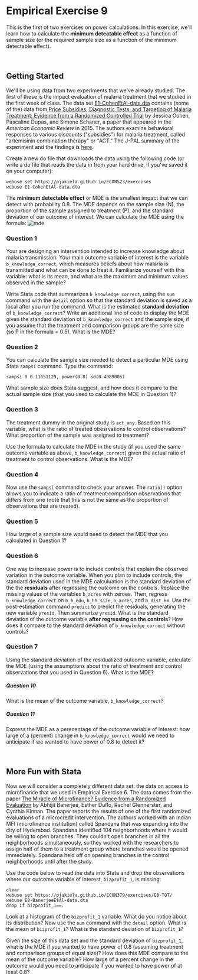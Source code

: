 # Empirical Exercise 9

This is the first of two exercises on power calculations. In this exercise, 
we'll learn how to calculate the **minimum detectable effect** as a function of sample size 
(or the required sample size as a function of the minimum detectable effect).

<br>

## Getting Started

We'll be using data from two experiments that we've already studied.  The first of these is the 
impact evaluation of malaria treatment that we studied in the first week of class.  The data set 
[E1-CohenEtAl-data.dta](https://pjakiela.github.io/ECON379/exercises/E1-intro/E1-CohenEtAl-data.dta) contains 
(some of  the) data from [Price Subsidies, Diagnostic Tests, and Targeting of Malaria Treatment: Evidence from a Randomized Controlled Trial](https://www.aeaweb.org/articles?id=10.1257/aer.20130267) by Jessica Cohen, Pascaline Dupas, and Simone Schaner, a paper that appeared 
in the _American Economic Review_ in 2015.  The authors examine behavioral responses to various 
discounts ("subsidies") for malaria treatment, called "artemisinin combination therapy" or "ACT."  The J-PAL summary of the experiment and the findings is [here](https://www.povertyactionlab.org/publication/balancing-act).


Create a new do file that downloads the data using the following code (or write a do file that reads the data in from your hard drive, if you've saved it on your computer):
```
webuse set https://pjakiela.github.io/ECON523/exercises
webuse E1-CohenEtAl-data.dta
```

The **minimum detectable effect** or MDE is the smallest impact that we can detect with probability 0.8.  The MDE 
depends on the sample size (N), the proportion of the sample assigned to treatment (P), and the 
standard deviation of our outcome of interest.  We can calculate the MDE using the formula:
![mde](https://pjakiela.github.io/ECON523/exercises/MDE-eq1.png)  

### Question 1

Your are designing an intervention intended to increase knowledge about malaria transmission.  Your 
main outcome variable of interest is the variable `b_knowledge_correct`, which measures beliefs about how malaria 
is transmitted and what can be done to treat it.  Familiarize yourself with this variable:  what is 
its mean, and what are the maximum and minimum values observed in the sample?

Write Stata code that summarizes `b_knowledge_correct`, using the `sum` command with the `detail` option 
so that the standard deviation is saved as a local after you run the command.  What is the estimated **standard deviation** of 
`b_knowledge_correct`?  Write an additional line of code to display the MDE given the standard deviation of 
`b_knowledge_correct` and the sample size, if you assume that the treatment and comparison groups are 
the same size (so P in the formula = 0.5).  What is the MDE?

### Question 2 

You can calculate the sample size needed to detect a particular MDE using Stata `sampsi` command.  Type 
the command:
```
sampsi 0 0.11651129, power(0.8) sd(0.4989005)
```
What sample size does Stata suggest, and how does it compare to the actual sample size (that you used 
to calculate the MDE in Question 1)?

### Question 3

The treatment dummy in the original study is `act_any`.  Based on this variable, what is the ratio 
of treated obesrvations to control observations?  What proportion of the sample was assigned to treatment?

Use the formula to calculate the MDE in the study (if you used the same outcome variable as above, 
`b_knowledge_correct`) given the actual ratio of treatment to control observations.  What is the MDE?

### Question 4

Now use the `sampsi` command to check your answer.  The `ratio()` option allows you to indicate a ratio of treatment:comparison observations 
that differs from one (note that this is not the same as the proportion of observations that are treated).  

### Question 5

How large of a sample size would need to detect the MDE that you calculated in Question 1?

### Question 6

One way to increase power is to include controls that explain the observed variation in the outcome variable.  When you plan to include 
controls, the standard deviation used in the MDE calculuation is the standard deviation of the the **residuals** after regressing 
the outcome on the controls.  Replace the missing values of the variables `b_acres` with zeroes.  Then, 
regress `b_knowledge_correct` on `b_h_edu`, `b_hh_size`, `b_acres`, and `b_dist_km`.  Use the post-estimation command 
`predict` to predict the residuals, generating the new variable `yresid`.  Then summarize `yresid`.  What is the standard 
deviation of the outcome variable **after regressing on the controls**?  How does it compare to the standard deviation 
of `b_knowledge_correct` without controls?

### Question 7 

Using the standard deviation of the residualized outcome variable, calculate the MDE (using the assumptions about 
the ratio of treatment and control observations that you used in Question 6).  What is the MDE?

##### Question 10

What is the mean of the outcome variable, `b_knowledge_correct`?

##### Question 11

Express the MDE as a perecentage of the outcome variable of interest:  how large of a (percent) change in `b_knowledge_correct` would we need to anticipate if we wanted to have power of 0.8 to detect it?

<br>

## More Fun with Stata

Now we will consider a completely different data set: the data on access to microfinance that we used in Empirical Exercise 6.  The data comes from the paper [The Miracle of Microfinance?  Evidence from a Randomized Evaluation](https://www.jstor.org/stable/43189512?seq=1) by 
Abhijit Banerjee, Esther Duflo, Rachel Glennerster, and Cynthia Kinnan.  The paper reports the results of one of the first randomized evaluations of a microcredit intervention.  The authors worked with an Indian MFI (microfinance institution) called Spandana that was expanding into the city of Hyderabad.  Spandana identified 104 neighborhoods where it would be willing to open branches.  They couldn't open branches in all the neighborhoods simultaneously, so they worked with the researchers to assign half of them to a treatment group where branches would be opened immediately.  Spandana held off on opening branches in the control neighborhoods until after the study. 

Use the code below to read the data into Stata and drop the observations where our outcome variable of interest, `bizprofit_1`, is missing:

```
clear
webuse set https://pjakiela.github.io/ECON379/exercises/E8-TOT/
webuse E8-BanerjeeEtAl-data.dta
drop if bizprofit_1==.
```

Look at a histogram of the `bizprofit_1` variable.  What do you notice about its distribution?  Now use the `sum` command with the `detail` option.  What 
is the mean of `bizprofit_1`?  What is the standard deviation of `bizprofit_1`?

Given the size of this data set and the standard deviation of `bizprofit_1`, what is the MDE if you wanted to have power of 0.8 (assuming treatment and comparison groups of equal size)?  How does this MDE compare to the mean of the outcome variable?  How large of a percent change in the outcome would you need to anticipate if you wanted to have power of at least 0.8?  

